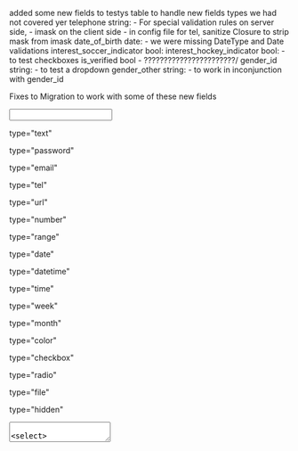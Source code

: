 

added some new fields to testys table to handle new fields types we had not covered yer
telephone string:
    - For special validation rules on server side,
    - imask on the client side
    - in config file for tel, sanitize Closure to strip mask from imask
date_of_birth date:
    - we were missing DateType and Date validations
interest_soccer_indicator bool:
interest_hockey_indicator bool:
    - to test checkboxes
is_verified bool
    - ???????????????????????/
gender_id string:
    - to test a dropdown
gender_other string:
    - to work in inconjunction with gender_id

Fixes to Migration to work with some of these new fields


<input>

type="text"

type="password"

type="email"

type="tel"

type="url"

type="number"

type="range"

type="date"

type="datetime"

type="time"

type="week"

type="month"

type="color"

type="checkbox"

type="radio"

type="file"

type="hidden"

<textarea>

<select>

option

<button>

<datalist>
